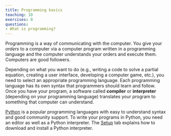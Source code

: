 ```yaml
---
title: Programming basics
teaching: 10
exercises: 0
questions:
- What is programming?
---
```

Programming is a way of communicating with the computer. You give your *orders* to a computer via a computer program written in a programming language and the computer understands your orders and execute them. Computers are good followers.

Depending on what you want to do (e.g., writing a code to solve a partial equation, creating a user interface, developing a computer game, etc.), you need to select an appropriate programming language. Each programming language has its own syntax that programmers should learn and follow. Once you have your program, a software called **compiler** or **interpreter** (depending on your programming language) translates your program to something that computer can understand. 

[Python](http://www.python.org) is a popular programming languages with easy to understand syntax and good community support. To write your programs in Python, you need an editor as well as a Python interpreter. The [Setup](/setup/) tab explains how to download and install a Python interpreter.
